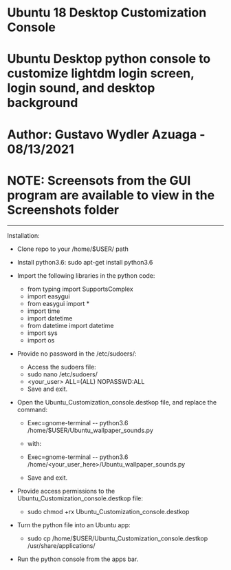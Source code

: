 # Ubuntu 18 Desktop Customization Console

# Ubuntu Desktop python console to customize lightdm login screen, login sound, and desktop background

# Author: Gustavo Wydler Azuaga - 08/13/2021

# NOTE: Screensots from the GUI program are available to view in the Screenshots folder

-----------------------------------------------------------------------------------------------------------

 Installation: 

- Clone repo to your /home/$USER/ path
- Install python3.6: sudo apt-get install python3.6
- Import the following libraries in the python code:
  
    - from typing import SupportsComplex
    - import easygui
    - from easygui import *
    - import time
    - import datetime
    - from datetime import datetime
    - import sys
    - import os
    
- Provide no password in the /etc/sudoers/:
    
    - Access the sudoers file:
    - sudo nano /etc/sudoers/
    - <your_user>  ALL=(ALL) NOPASSWD:ALL
    - Save and exit.
    
- Open the Ubuntu_Customization_console.destkop file, and replace the command:

    - Exec=gnome-terminal -- python3.6 /home/$USER/Ubuntu_wallpaper_sounds.py
    
    - with:
    
    - Exec=gnome-terminal -- python3.6 /home/<your_user_here>/Ubuntu_wallpaper_sounds.py
    
    - Save and exit.
    
- Provide access permissions to the Ubuntu_Customization_console.destkop file:

    - sudo chmod +rx Ubuntu_Customization_console.destkop
    
- Turn the python file into an Ubuntu app:

    - sudo cp /home/$USER/Ubuntu_Customization_console.destkop /usr/share/applications/
    
- Run the python console from the apps bar.    

    
 

